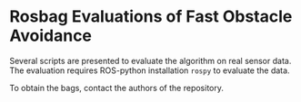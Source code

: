 # Rosbag Evaluations of Fast Obstacle Avoidance
Several scripts are presented to evaluate the algorithm on real sensor data. 
The evaluation requires ROS-python installation `rospy` to evaluate the data.

To obtain the bags, contact the authors of the repository.
